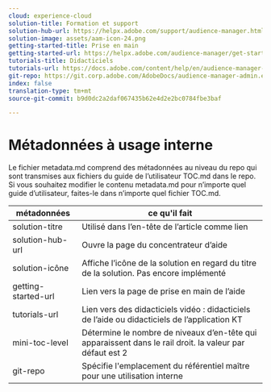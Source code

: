 ```yaml
---
cloud: experience-cloud
solution-title: Formation et support
solution-hub-url: https://helpx.adobe.com/support/audience-manager.html
solution-image: assets/aam-icon-24.png
getting-started-title: Prise en main
getting-started-url: https://helpx.adobe.com/audience-manager/get-started.html
tutorials-title: Didacticiels
tutorials-url: https://docs.adobe.com/content/help/en/audience-manager-learn/tutorials/overview.html
git-repo: https://git.corp.adobe.com/AdobeDocs/audience-manager-admin.en
index: false
translation-type: tm+mt
source-git-commit: b9d0dc2a2daf067435b62e4d2e2bc0784fbe3baf

---
```



# Métadonnées à usage interne

Le fichier metadata.md comprend des métadonnées au niveau du repo qui sont transmises aux fichiers du guide de l’utilisateur TOC.md dans le repo. Si vous souhaitez modifier le contenu metadata.md pour n’importe quel guide d’utilisateur, faites-le dans n’importe quel fichier TOC.md.

| métadonnées | ce qu'il fait |
|--- |--- |
| solution-titre | Utilisé dans l’en-tête de l’article comme lien |
| solution-hub-url | Ouvre la page du concentrateur d’aide |
| solution-icône | Affiche l’icône de la solution en regard du titre de la solution. Pas encore implémenté |
| getting-started-url | Lien vers la page de prise en main de l’aide |
| tutorials-url | Lien vers des didacticiels vidéo : didacticiels de l’aide ou didacticiels de l’application KT |
| mini-toc-level | Détermine le nombre de niveaux d’en-tête qui apparaissent dans le rail droit. la valeur par défaut est 2 |
| git-repo | Spécifie l'emplacement du référentiel maître pour une utilisation interne |
